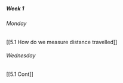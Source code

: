 ##### Week 1
###### Monday
[[5.1 How do we measure distance travelled]]
###### Wednesday
[[5.1 Cont]]